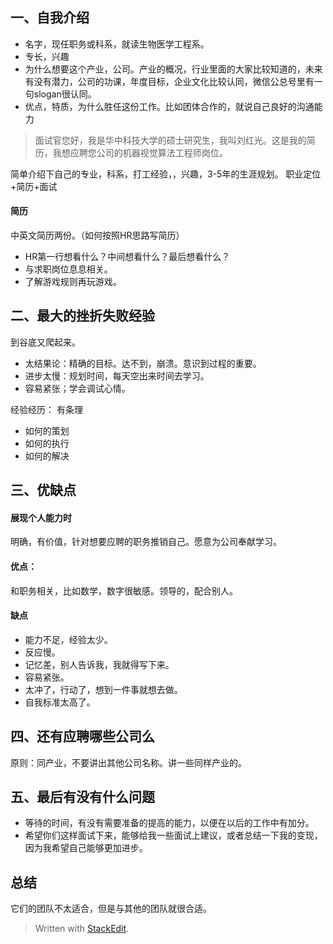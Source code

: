 ## 一、自我介绍
- 名字，现任职务或科系，就读生物医学工程系。
- 专长，兴趣
- 为什么想要这个产业，公司。产业的概况，行业里面的大家比较知道的，未来有没有潜力，公司的功课，年度目标，企业文化比较认同，微信公总号里有一句slogan很认同。
- 优点，特质，为什么胜任这份工作。比如团体合作的，就说自己良好的沟通能力
>面试官您好，我是华中科技大学的硕士研究生，我叫刘红光。这是我的简历，我想应聘您公司的机器视觉算法工程师岗位。


简单介绍下自己的专业，科系，打工经验，，兴趣，3-5年的生涯规划。
职业定位+简历+面试


#### 简历
中英文简历两份。（如何按照HR思路写简历）
- HR第一行想看什么？中间想看什么？最后想看什么？
- 与求职岗位息息相关。
- 了解游戏规则再玩游戏。

## 二、最大的挫折失败经验
到谷底又爬起来。
- 太结果论：精确的目标。达不到，崩溃。意识到过程的重要。
- 进步太慢：规划时间，每天空出来时间去学习。
- 容易紧张；学会调试心情。

经验经历：
有条理
- 如何的策划
- 如何的执行
- 如何的解决
## 三、优缺点
#### 展现个人能力时
明确，有价值，针对想要应聘的职务推销自己。愿意为公司奉献学习。
#### 优点：
和职务相关，比如数学，数字很敏感。领导的，配合别人。

#### 缺点
- 能力不足，经验太少。
- 反应慢。
- 记忆差，别人告诉我，我就得写下来。
- 容易紧张。
- 太冲了，行动了，想到一件事就想去做。
- 自我标准太高了。
## 四、还有应聘哪些公司么
原则：同产业，不要讲出其他公司名称。讲一些同样产业的。
## 五、最后有没有什么问题
- 等待的时间，有没有需要准备的提高的能力，以便在以后的工作中有加分。
- 希望你们这样面试下来，能够给我一些面试上建议，或者总结一下我的变现，因为我希望自己能够更加进步。

## 总结
它们的团队不太适合，但是与其他的团队就很合适。
> Written with [StackEdit](https://stackedit.io/).
<!--stackedit_data:
eyJoaXN0b3J5IjpbLTE1NDQ5NTEyMzJdfQ==
-->